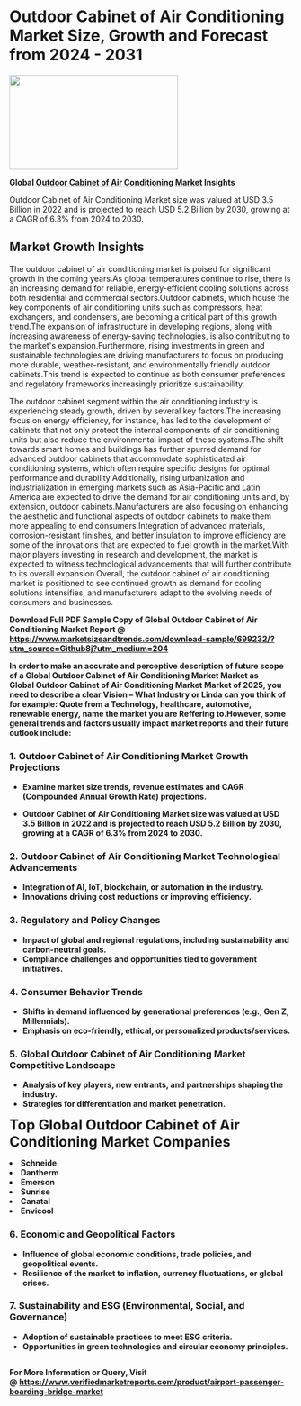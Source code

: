 <H1>Outdoor Cabinet of Air Conditioning Market Size, Growth and Forecast from 2024 - 2031</H1><img class="aligncenter size-medium wp-image-584254" src="https://thirdeyenews.in/wp-content/uploads/2024/09/Global-Market-Research-300x168.jpeg" alt="" width="300" height="168" /><p><strong>Global&nbsp;<a href="https://www.marketsizeandtrends.com/download-sample/699232/?utm_source=Github8j?utm_medium=204">Outdoor Cabinet of Air Conditioning Market</a> Insights</strong></p><p>Outdoor Cabinet of Air Conditioning Market size was valued at USD 3.5 Billion in 2022 and is projected to reach USD 5.2 Billion by 2030, growing at a CAGR of 6.3% from 2024 to 2030.</p><p><h2>Market Growth Insights</h2> <p>The outdoor cabinet of air conditioning market is poised for significant growth in the coming years.As global temperatures continue to rise, there is an increasing demand for reliable, energy-efficient cooling solutions across both residential and commercial sectors.Outdoor cabinets, which house the key components of air conditioning units such as compressors, heat exchangers, and condensers, are becoming a critical part of this growth trend.The expansion of infrastructure in developing regions, along with increasing awareness of energy-saving technologies, is also contributing to the market's expansion.Furthermore, rising investments in green and sustainable technologies are driving manufacturers to focus on producing more durable, weather-resistant, and environmentally friendly outdoor cabinets.This trend is expected to continue as both consumer preferences and regulatory frameworks increasingly prioritize sustainability.<strong></strong> <p>The outdoor cabinet segment within the air conditioning industry is experiencing steady growth, driven by several key factors.The increasing focus on energy efficiency, for instance, has led to the development of cabinets that not only protect the internal components of air conditioning units but also reduce the environmental impact of these systems.The shift towards smart homes and buildings has further spurred demand for advanced outdoor cabinets that accommodate sophisticated air conditioning systems, which often require specific designs for optimal performance and durability.Additionally, rising urbanization and industrialization in emerging markets such as Asia-Pacific and Latin America are expected to drive the demand for air conditioning units and, by extension, outdoor cabinets.Manufacturers are also focusing on enhancing the aesthetic and functional aspects of outdoor cabinets to make them more appealing to end consumers.Integration of advanced materials, corrosion-resistant finishes, and better insulation to improve efficiency are some of the innovations that are expected to fuel growth in the market.With major players investing in research and development, the market is expected to witness technological advancements that will further contribute to its overall expansion.Overall, the outdoor cabinet of air conditioning market is positioned to see continued growth as demand for cooling solutions intensifies, and manufacturers adapt to the evolving needs of consumers and businesses.<strong></p><p><span class=""><strong>Download Full PDF Sample Copy of Global Outdoor Cabinet of Air Conditioning Market Report</strong> @ <a href="https://www.marketsizeandtrends.com/download-sample/699232/?utm_source=Github8j?utm_medium=204" target="_blank">https://www.marketsizeandtrends.com/download-sample/699232/?utm_source=Github8j?utm_medium=204</a></span></p><p>In order to make an accurate and perceptive description of future scope of a Global&nbsp;Outdoor Cabinet of Air Conditioning Market Market as Global&nbsp;Outdoor Cabinet of Air Conditioning Market Market of 2025, you need to describe a clear Vision &ndash; What Industry or Linda can you think of for example: Quote from a Technology, healthcare, automotive, renewable energy, name the market you are Reffering to.However, some general trends and factors usually impact market reports and their future outlook include:</p><h3>1.&nbsp;<strong>Outdoor Cabinet of Air Conditioning Market Growth Projections</strong></h3><ul><li>Examine market size trends, revenue estimates and CAGR (Compounded Annual Growth Rate) projections.</li><li><p>Outdoor Cabinet of Air Conditioning Market size was valued at USD 3.5 Billion in 2022 and is projected to reach USD 5.2 Billion by 2030, growing at a CAGR of 6.3% from 2024 to 2030.</p></li></ul><h3>2.&nbsp;<strong>Outdoor Cabinet of Air Conditioning Market Technological Advancements</strong></h3><ul><li>Integration of AI, IoT, blockchain, or automation in the industry.</li><li>Innovations driving cost reductions or improving efficiency.</li></ul><h3>3.&nbsp;<strong>Regulatory and Policy Changes</strong></h3><ul><li>Impact of global and regional regulations, including sustainability and carbon-neutral goals.</li><li>Compliance challenges and opportunities tied to government initiatives.</li></ul><h3>4.&nbsp;<strong>Consumer Behavior Trends</strong></h3><ul><li>Shifts in demand influenced by generational preferences (e.g., Gen Z, Millennials).</li><li>Emphasis on eco-friendly, ethical, or personalized products/services.</li></ul><h3>5.&nbsp;<strong>Global Outdoor Cabinet of Air Conditioning Market Competitive Landscape</strong></h3><ul><li>Analysis of key players, new entrants, and partnerships shaping the industry.</li><li>Strategies for differentiation and market penetration.</li></ul><p data-pm-slice="1 1 []"><span style="color: inherit; font-family: inherit; font-size: 25px;">Top Global Outdoor Cabinet of Air Conditioning Market Companies</span></p><div class="" data-test-id=""><p><li>Schneide</li><li> Dantherm</li><li> Emerson</li><li> Sunrise</li><li> Canatal</li><li> Envicool</li></p></div><h3>6.&nbsp;<strong>Economic and Geopolitical Factors</strong></h3><ul><li>Influence of global economic conditions, trade policies, and geopolitical events.</li><li>Resilience of the market to inflation, currency fluctuations, or global crises.</li></ul><h3>7.&nbsp;<strong>Sustainability and ESG (Environmental, Social, and Governance)</strong></h3><ul><li>Adoption of sustainable practices to meet ESG criteria.</li><li>Opportunities in green technologies and circular economy principles.</li></ul><h2><strong style="font-size: 14px;">For More Information or Query, Visit @&nbsp;</strong><a style="background-color: #ffffff; font-size: 14px;" href="https://www.marketsizeandtrends.com/report/outdoor-cabinet-of-air-conditioning-market/" target="_blank">https://www.verifiedmarketreports.com/product/airport-passenger-boarding-bridge-market</a></h2>